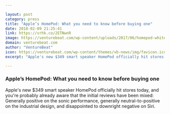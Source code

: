 ```yaml
---

layout: post
category: press
title: "Apple’s HomePod: What you need to know before buying one"
date: 2018-02-09 21:25:41
link: https://vrhk.co/2ETNwnR
image: https://venturebeat.com/wp-content/uploads/2017/06/homepod-white-shelf.jpg?fit=780%2C440&strip=all
domain: venturebeat.com
author: "VentureBeat"
icon: https://venturebeat.com/wp-content/themes/vb-news/img/favicon.ico
excerpt: "Apple's new $349 smart speaker HomePod officially hit stores today, and you're probably already aware that the initial reviews have been mixed: Generally positive on the sonic performance, generally neutral-to-positive on the industrial design, and disappointed to downright negative on Siri."

---
```


### Apple’s HomePod: What you need to know before buying one

Apple's new $349 smart speaker HomePod officially hit stores today, and you're probably already aware that the initial reviews have been mixed: Generally positive on the sonic performance, generally neutral-to-positive on the industrial design, and disappointed to downright negative on Siri.